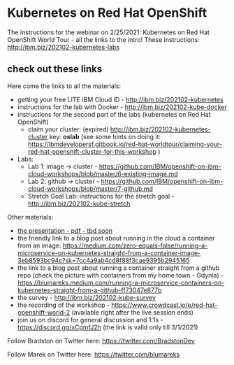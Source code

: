 # Kubernetes on Red Hat OpenShift
The instructions for the webinar on 2/25/2021:
Kubernetes on Red Hat OpenShift World Tour - all the links to the intro!
These instructions: http://ibm.biz/202102-kubernetes-labs

## check out these links
Here come the links to all the materials:
- getting your free LITE IBM Cloud ID - http://ibm.biz/202102-kubernetes
- instructions for the lab with Docker  -  http://ibm.biz/202102-kube-docker 
- instructions for the second part of the labs (kubernetes on Red Hat OpenShift)
  - claim your cluster: (expired) http://ibm.biz/202102-kubernetes-cluster key: **oslab** (see some hints on doing it: https://ibmdevelopersf.gitbook.io/red-hat-worldtour/claiming-your-red-hat-openshift-cluster-for-this-workshop )
- Labs:
  - Lab 1: image -> cluster - https://github.com/IBM/openshift-on-ibm-cloud-workshops/blob/master/6-existing-image.md
  - Lab 2: github -> cluster - https://github.com/IBM/openshift-on-ibm-cloud-workshops/blob/master/7-github.md
  - Stretch Goal Lab:  instructions for the stretch goal - http://ibm.biz/202102-kube-stretch 

Other materials:
- [the presentation - pdf - tbd soon]()
- the friendly link to a blog post about running in the cloud a container from an image: https://medium.com/zero-equals-false/running-a-microservice-on-kubernetes-straight-from-a-container-image-3eb8593bc94c?sk=7cc4a9ab4cd8f88f3cae9395b2945165
- the link to a blog post about running a container straight from a github repo (check the picture with containers from my home town - Gdynia) - https://blumareks.medium.com/running-a-microservice-containers-on-kubernetes-straight-from-a-github-ff73047e877b
- the survey - http://ibm.biz/202102-kube-survey
- the recording of the workshop - https://www.crowdcast.io/e/red-hat-openshift-world-2 (available right after the live session ends)
- join us on discord for general discussion and 1:1s - https://discord.gg/xCpmfJ2h (the link is valid only till 3/1/2021)

Follow Bradston on Twitter here: https://twitter.com/BradstonDev

Follow Marek on Twitter here: https://twitter.com/blumareks


